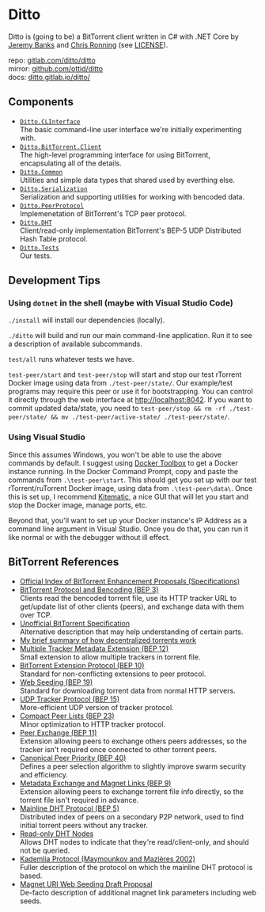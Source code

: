 # Ditto

Ditto is (going to be) a BitTorrent client written in C# with .NET Core by [Jeremy Banks](https://jeremy.ca) and [Chris Ronning](https://chrisronning.com) (see [LICENSE](./LICENSE)).

repo: [gitlab.com/ditto/ditto](https://gitlab.com/ditto/ditto) [<img src="https://gitlab.com/ditto/ditto/badges/master/build.svg" height="12">](https://gitlab.com/ditto/ditto/pipelines)  
mirror: [github.com/ottid/ditto](https://github.com/ottid/ditto)  
docs: [ditto.gitlab.io/ditto/](https://ditto.gitlab.io/ditto/)  

## Components

- [`Ditto.CLInterface`](src/Ditto/Ditto.CLInterface.cs)  
  The basic command-line user interface we're initially experimenting with.
- [`Ditto.BitTorrent.Client`](src/Ditto/BitTorrent/Ditto.BitTorrent.Client.cs)  
  The high-level programming interface for using BitTorrent, encapsulating all of the details.
- [`Ditto.Common`](src/Ditto/Common)  
  Utilities and simple data types that shared used by everthing else.
- [`Ditto.Serialization`](src/Ditto/Serialization)  
  Serialization and supporting utilities for working with bencoded data.
- [`Ditto.PeerProtocol`](src/Ditto/PeerProtocol)  
  Implemenetation of BitTorrent's TCP peer protocol.
- [`Ditto.DHT`](src/Ditto/DHT)  
  Client/read-only implementation BitTorrent's BEP-5 UDP Distributed Hash Table protocol.
- [`Ditto.Tests`](test/Ditto.Tests)  
  Our tests.

## Development Tips

### Using `dotnet` in the shell (maybe with Visual Studio Code)

`./install` will install our dependencies (locally).

`./ditto` will build and run our main command-line application. Run it to see a description of available subcommands.

`test/all` runs whatever tests we have.

`test-peer/start` and `test-peer/stop` will start and stop our test rTorrent Docker image using data from `./test-peer/state/`. Our example/test programs may require this peer or use it for bootstrapping. You can control it directly through the web interface at <http://localhost:8042>. If you want to commit updated data/state, you need to `test-peer/stop && rm -rf ./test-peer/state/ && mv ./test-peer/active-state/ ./test-peer/state/`.

### Using Visual Studio

Since this assumes Windows, you won't be able to use the above commands by default. I suggest using [Docker Toolbox](https://docs.docker.com/toolbox/overview/) to get a Docker instance running. In the Docker Command Prompt, copy and paste the commands from `.\test-peer\start`. This should get you set up with our test rTorrent/ruTorrent Docker image, using data from `.\test-peer\data\`. Once this is set up, I recommend [Kitematic](https://docs.docker.com/kitematic/userguide/), a nice GUI that will let you start and stop the Docker image, manage ports, etc.

Beyond that, you'll want to set up your Docker instance's IP Address as a command line argument in Visual Studio. Once you do that, you can run it like normal or with the debugger without ill effect.

## BitTorrent References

- [Official Index of BitTorrent Enhancement Proposals (Specifications)](http://www.bittorrent.org/beps/bep_0000.html)
- [BitTorrent Protocol and Bencoding (BEP 3)](http://www.bittorrent.org/beps/bep_0003.html)  
  Clients read the bencoded torrent file, use its HTTP tracker URL to get/update list of other clients (peers), and exchange data with them over TCP.
- [Unofficial BitTorrent Specification](https://wiki.theory.org/BitTorrentSpecification)  
  Alternative description that may help understanding of certain parts.
- [My brief summary of how decentralized torrents work](https://stackoverflow.com/a/22240583/1114)
- [Multiple Tracker Metadata Extension (BEP 12)](http://www.bittorrent.org/beps/bep_0012.html)  
  Small extension to allow multiple trackers in torrent file.
- [BitTorrent Extension Protocol (BEP 10)](http://www.bittorrent.org/beps/bep_0010.html)  
  Standard for non-conflicting extensions to peer protocol.
- [Web Seeding (BEP 19)](http://www.bittorrent.org/beps/bep_0019.html)  
  Standard for downloading torrent data from normal HTTP servers.
- [UDP Tracker Protocol (BEP 15)](http://www.bittorrent.org/beps/bep_0015.html)  
  More-efficient UDP version of tracker protocol.
- [Compact Peer Lists (BEP 23)](http://www.bittorrent.org/beps/bep_0023.html)  
  Minor optimization to HTTP tracker protocol.
- [Peer Exchange (BEP 11)](http://www.bittorrent.org/beps/bep_0011.html)  
  Extension allowing peers to exchange others peers addresses, so the tracker isn't required once connected to other torrent peers.
- [Canonical Peer Priority (BEP 40)](http://www.bittorrent.org/beps/bep_0040.html)  
  Defines a peer selection algorithm to slightly improve swarm security and efficiency.
- [Metadata Exchange and Magnet Links (BEP 9)](http://www.bittorrent.org/beps/bep_0009.html)  
  Extension allowing peers to exchange torrent file info directly, so the torrent file isn't required in advance.
- [Mainline DHT Protocol (BEP 5)](http://www.bittorrent.org/beps/bep_0005.html)  
  Distributed index of peers on a secondary P2P network, used to find initial torrent peers without any tracker.
- [Read-only DHT Nodes](http://www.bittorrent.org/beps/bep_0043.html)  
  Allows DHT nodes to indicate that they're read/client-only, and should not be queried.
- [Kademlia Protocol (Maymounkov and Mazières 2002)](https://pdos.csail.mit.edu/~petar/papers/maymounkov-kademlia-lncs.pdf)  
  Fuller description of the protocol on which the mainline DHT protocol is based.
- [Magnet URI Web Seeding Draft Proposal](https://wiki.theory.org/BitTorrent_Magnet-URI_Webseeding)  
  De-facto description of additional magnet link parameters including web seeds.
